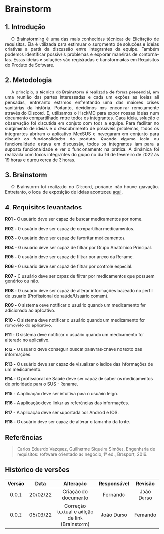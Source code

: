 # Brainstorm

## 1. Introdução

<p style="text-indent: 20px; text-align: justify">
O Brainstorming é uma das mais conhecidas técnicas de Elicitação de requisitos. Ela é utilizada para estimular o surgimento de soluções e ideias criativas a partir da discussão entre integrantes da equipe. Também podemos identificar possiveis problemas e explorar maneiras de contorná-las. Essas ideias e soluções são registradas e transformadas em Requisitos do Produto de Software.
</p>

## 2. Metodologia

<p style="text-indent: 20px; text-align: justify">
A princípio, a técnica do Brainstorm é realizada de forma presencial, em uma reunião das partes interessadas e cada um expões as ideias ali pensadas, entretanto estamos enfrentando uma das maiores crises sanitárias da história. Portanto, decidimos nos
encontrar remotamente através do Discord. E, utilizamos o HackMD para expor nossas ideias num documento compartilhado entre todos os integrantes. Cada ideia, solução e observação foi discutida em conjuto com toda a equipe. Para facilitar no surgimento de ideias e o descubrimento de possíveis problemas, todos os integrantes abriram o aplicativo MedSUS e navegaram em conjunto para discutir
as funcionalidades do produto. Quando alguma ideia ou funcionalidade estava em discussão, todos os integrantes iam para a suposta funcionalidade e ver o funcionamento na prática. A dinâmica foi realizada com todos integrantes do grupo no dia 16 de fevereiro de 2022 ás 19 horas e durou cerca de 3 horas.
</p>

## 3. Brainstorm

<p style="text-indent: 20px; text-align: justify">
O Brainstorm foi realizado no Discord, portante não houve gravação. Entretanto, o local de exposição de ideias aconteceu <a href="https://hackmd.io/7xaHVZveSeSWm72m7gSJ4A">aqui</a>.

</p>

## 4. Requisitos levantados

<p style="text-indent: 20px; text-align: justify">

**R01 -** O usuário deve ser capaz de buscar medicamentos por nome.</p>
**R02 -** O usuário deve ser capaz de compartilhar medicamentos.</p>
**R03 -** O usuário deve ser capaz de favoritar medicamentos.</p>
**R04 -** O usuário deve ser capaz de filtrar por Grupo Anatômico Principal.</p>
**R05 -** O usuário deve ser capaz de filtrar por anexo da Rename.</p>
**R06 -** O usuário deve ser capaz de filtrar por controle especial.</p>
**R07 -** O usuário deve ser capaz de filtrar por medicamentos que possuem genérico ou não.</p>
**R08 -** O usuário deve ser capaz de alterar informações baseado no perfil de usuário (Profissional de saúde/Usuário comum).</p>
**R09 -** O sistema deve notificar o usuário quando um medicamento for adicionado ao aplicativo.</p>
**R10 -** O sistema deve notificar o usuário quando um medicamento for removido do aplicativo.</p>
**R11 -** O sistema deve notificar o usuário quando um medicamento for alterado no aplicativo.</p>
**R12 -** O usuário deve conseguir buscar palavras-chave no texto das informações.</p>
**R13 -** O usuário deve ser capaz de visualizar o índice das informações de um medicamento.</p>
**R14 -** O profissional de Saúde deve ser capaz de saber os medicamentos de prioridade para o SUS - Rename.</p>
**R15 -** A aplicação deve ser intuitiva para o usuário leigo.</p>
**R16 -** A aplicação deve linkar as referências das informações.</p>
**R17 -** A aplicação deve ser suportada por Android e IOS.</p>
**R18 -** O usuário deve ser capaz de alterar o tamanho da fonte.</p>

</p>

## Referências

> Carlos Eduardo Vazquez, Guilherme Siqueira Simões, Engenharia de requisitos: software orientado ao negócio, 1ª ed., Brasport, 2016.

## Histórico de versões

| Versão |   Data   |                   Alteração                    | Responsável |  Revisão   |
| :----: | :------: | :--------------------------------------------: | :---------: | :--------: |
| 0.0.1  | 20/02/22 |              Criação do documento              |  Fernando   | João Durso |
| 0.0.2  | 05/03/22 | Correção textual e adição de link (Brainstorm) | João Durso  |  Fernando  |
